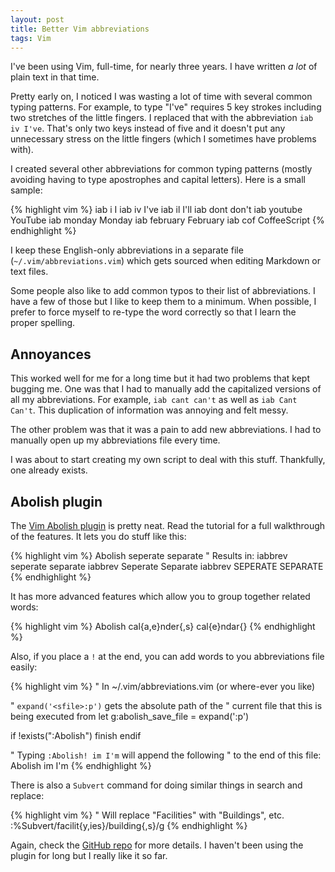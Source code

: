 ```yaml
---
layout: post
title: Better Vim abbreviations
tags: Vim
---
```


I've been using Vim, full-time, for nearly three years. I have written *a lot* of plain text in that time. 

Pretty early on, I noticed I was wasting a lot of time with several common typing patterns. For example, to type "I've" requires 5 key strokes including two stretches of the little fingers. I replaced that with the abbreviation `iab iv I've`. That's only two keys instead of five and it doesn't put any unnecessary stress on the little fingers (which I sometimes have problems with). 


I created several other abbreviations for common typing patterns (mostly avoiding having to type apostrophes and capital letters). Here is a small sample:

{% highlight vim %}
iab i I
iab iv I've
iab il I'll
iab dont don't
iab youtube YouTube
iab monday Monday
iab february February
iab cof CoffeeScript
{% endhighlight %}

I keep these English-only abbreviations in a separate file (`~/.vim/abbreviations.vim`) which gets sourced when editing Markdown or text files. 

Some people also like to add common typos to their list of abbreviations. I have a few of those but I like to keep them to a minimum. When possible, I prefer to force myself to re-type the word correctly so that I learn the proper spelling. 

## Annoyances

This worked well for me for a long time but it had two problems that kept bugging me. One was that I had to manually add the capitalized versions of all my abbreviations. For example, `iab cant can't` as well as `iab Cant Can't`. This duplication of information was annoying and felt messy. 

The other problem was that it was a pain to add new abbreviations. I had to manually open up my abbreviations file every time. 

I was about to start creating my own script to deal with this stuff. Thankfully, one already exists. 

## Abolish plugin

The [Vim Abolish plugin](https://github.com/tpope/vim-abolish) is pretty neat. Read the tutorial for a full walkthrough of the features. It lets you do stuff like this:

{% highlight vim %}
Abolish seperate separate
" Results in:
iabbrev seperate separate
iabbrev Seperate Separate
iabbrev SEPERATE SEPARATE
{% endhighlight %}

It has more advanced features which allow you to group together related words:

{% highlight vim %}
Abolish cal{a,e}nder{,s} cal{e}ndar{}
{% endhighlight %}

Also, if you place a `!` at the end, you can add words to you abbreviations file easily:

{% highlight vim %}
" In ~/.vim/abbreviations.vim (or where-ever you like)

" `expand('<sfile>:p')` gets the absolute path of the 
" current file that this is being executed from
let g:abolish_save_file = expand('<sfile>:p')

if !exists(":Abolish")
  finish
endif

" Typing `:Abolish! im I'm` will append the following
" to the end of this file:
Abolish im I'm
{% endhighlight %}

There is also a `Subvert` command for doing similar things in search and replace:

{% highlight vim %}
" Will replace "Facilities" with "Buildings", etc.
:%Subvert/facilit{y,ies}/building{,s}/g
{% endhighlight %}

Again, check the [GitHub repo](https://github.com/tpope/vim-abolish) for more details. I haven't been using the plugin for long but I really like it so far. 
